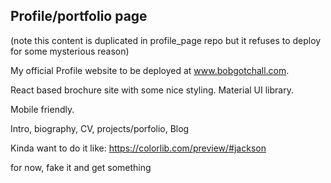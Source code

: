 ## Profile/portfolio page
(note this content is duplicated in profile_page repo but it refuses to deploy for some mysterious reason)

My official Profile website to be deployed at www.bobgotchall.com.  

React based brochure site with some nice styling.  Material UI library.

Mobile friendly.

Intro, biography, CV, projects/porfolio, Blog

Kinda want to do it like: https://colorlib.com/preview/#jackson

for now, fake it and get something

